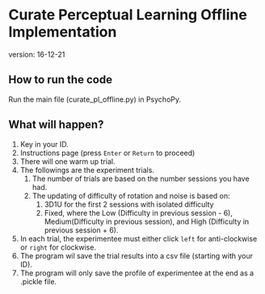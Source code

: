 # Curate Perceptual Learning Offline Implementation
version: 16-12-21
## How to run the code
Run the main file (curate_pl_offline.py) in PsychoPy. 

## What will happen?
1. Key in your ID.
2. Instructions page (press `Enter` or `Return` to proceed)
3. There will one warm up trial. 
4. The followings are the experiment trials. 
   1. The number of trials are based on the number sessions you have had.
   2. The updating of difficulty of rotation and noise is based on:  
      1. 3D1U for the first 2 sessions with isolated difficulty
      2. Fixed, where the Low (Difficulty in previous session - 6), Medium(Difficulty in previous session), and High (Difficulty in previous session + 6).
5. In each trial, the experimentee must either click `left` for anti-clockwise or `right` for clockwise.
6. The program wil save the trial results into a csv file (starting with your ID).
7. The program will only save the profile of experimentee at the end as a .pickle file.